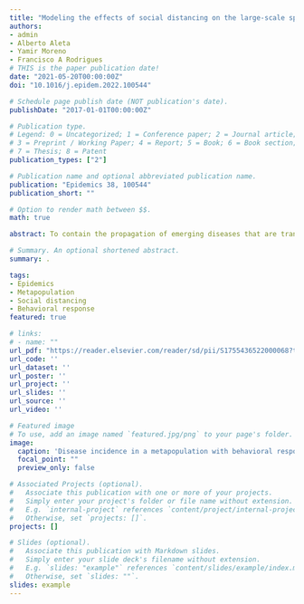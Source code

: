 ```yaml
---
title: "Modeling the effects of social distancing on the large-scale spreading of diseases"
authors:
- admin
- Alberto Aleta
- Yamir Moreno
- Francisco A Rodrigues
# THIS is the paper publication date!
date: "2021-05-20T00:00:00Z"
doi: "10.1016/j.epidem.2022.100544"

# Schedule page publish date (NOT publication's date).
publishDate: "2017-01-01T00:00:00Z"

# Publication type.
# Legend: 0 = Uncategorized; 1 = Conference paper; 2 = Journal article;
# 3 = Preprint / Working Paper; 4 = Report; 5 = Book; 6 = Book section;
# 7 = Thesis; 8 = Patent
publication_types: ["2"]

# Publication name and optional abbreviated publication name.
publication: "Epidemics 38, 100544"
publication_short: ""

# Option to render math between $$.
math: true

abstract: To contain the propagation of emerging diseases that are transmissible from human to human, non-pharmaceutical interventions (NPIs) aimed at reducing the interactions between humans are usually implemented. One example of the latter kind of measures is social distancing, which can be either policy-driven or can arise endogenously in the population as a consequence of the fear of infection. However, if NPIs are lifted before the population reaches herd immunity, further re-introductions of the pathogen would lead to secondary infections. Here we study the effects of different social distancing schemes on the large scale spreading of diseases. Specifically, we generalize metapopulation models to include social distancing mechanisms at the subpopulation level and model short- and long-term strategies that are fed with local or global information about the epidemics. We show that different model ingredients might lead to very diverse outcomes in different subpopulations. Our results suggest that there is not a unique answer to the question of whether contention measures are more efficient if implemented and managed locally or globally and that model outcomes depends on how the full complexity of human interactions is taken into account. 

# Summary. An optional shortened abstract.
summary: .

tags:
- Epidemics
- Metapopulation
- Social distancing
- Behavioral response
featured: true

# links:
# - name: ""
url_pdf: "https://reader.elsevier.com/reader/sd/pii/S1755436522000068?token=939D0DF0E89E9515552FC602D76119622E8BA901F3B9B2B0B57D6DAEF871C3ACB7DFB32EB5D5E0110DFE92A3EC7DA7F7&originRegion=us-east-1&originCreation=20230114175931"
url_code: ''
url_dataset: ''
url_poster: ''
url_project: ''
url_slides: ''
url_source: ''
url_video: ''

# Featured image
# To use, add an image named `featured.jpg/png` to your page's folder. 
image:
  caption: 'Disease incidence in a metapopulation with behavioral response mechanism.'
  focal_point: ""
  preview_only: false

# Associated Projects (optional).
#   Associate this publication with one or more of your projects.
#   Simply enter your project's folder or file name without extension.
#   E.g. `internal-project` references `content/project/internal-project/index.md`.
#   Otherwise, set `projects: []`.
projects: []

# Slides (optional).
#   Associate this publication with Markdown slides.
#   Simply enter your slide deck's filename without extension.
#   E.g. `slides: "example"` references `content/slides/example/index.md`.
#   Otherwise, set `slides: ""`.
slides: example
---
```

<!--{{% callout note %}}
Click the *Cite* button above to demo the feature to enable visitors to import publication metadata into their reference management software.
{{% /callout %}}

{{% callout note %}}
Click the *Slides* button above to demo Academic's Markdown slides feature.
{{% /callout %}} -->

<!--- Supplementary notes can be added here, including [code and math](https://sourcethemes.com/academic/docs/writing-markdown-latex/). -->
